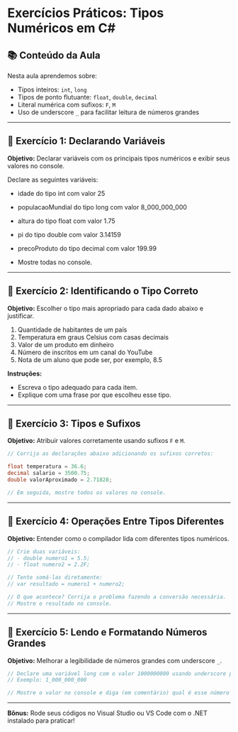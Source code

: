 # Exercícios Práticos: Tipos Numéricos em C#

## 📚 Conteúdo da Aula
Nesta aula aprendemos sobre:
- Tipos inteiros: `int`, `long`
- Tipos de ponto flutuante: `float`, `double`, `decimal`
- Literal numérica com sufixos: `F`, `M`
- Uso de underscore `_` para facilitar leitura de números grandes

---

## 🧠 Exercício 1: Declarando Variáveis

**Objetivo:** Declarar variáveis com os principais tipos numéricos e exibir seus valores no console.


Declare as seguintes variáveis:
- idade do tipo int com valor 25
- populacaoMundial do tipo long com valor 8_000_000_000
- altura do tipo float com valor 1.75
- pi do tipo double com valor 3.14159
- precoProduto do tipo decimal com valor 199.99

- Mostre todas no console.


---

## 🧠 Exercício 2: Identificando o Tipo Correto

**Objetivo:** Escolher o tipo mais apropriado para cada dado abaixo e justificar.

1. Quantidade de habitantes de um país
2. Temperatura em graus Celsius com casas decimais
3. Valor de um produto em dinheiro
4. Número de inscritos em um canal do YouTube
5. Nota de um aluno que pode ser, por exemplo, 8.5

**Instruções:**

* Escreva o tipo adequado para cada item.
* Explique com uma frase por que escolheu esse tipo.

---

## 🧠 Exercício 3: Tipos e Sufixos

**Objetivo:** Atribuir valores corretamente usando sufixos `F` e `M`.

```csharp
// Corrija as declarações abaixo adicionando os sufixos corretos:

float temperatura = 36.6;
decimal salario = 3500.75;
double valorAproximado = 2.71828;

// Em seguida, mostre todos os valores no console.
```

---

## 🧠 Exercício 4: Operações Entre Tipos Diferentes

**Objetivo:** Entender como o compilador lida com diferentes tipos numéricos.

```csharp
// Crie duas variáveis:
// - double numero1 = 5.5;
// - float numero2 = 2.2F;

// Tente somá-las diretamente:
// var resultado = numero1 + numero2;

// O que acontece? Corrija o problema fazendo a conversão necessária.
// Mostre o resultado no console.
```

---

## 🧠 Exercício 5: Lendo e Formatando Números Grandes

**Objetivo:** Melhorar a legibilidade de números grandes com underscore `_`.

```csharp
// Declare uma variável long com o valor 1000000000 usando underscore para facilitar a leitura
// Exemplo: 1_000_000_000

// Mostre o valor no console e diga (em comentário) qual é esse número por extenso.
```

---

**Bônus:** Rode seus códigos no Visual Studio ou VS Code com o .NET instalado para praticar!
